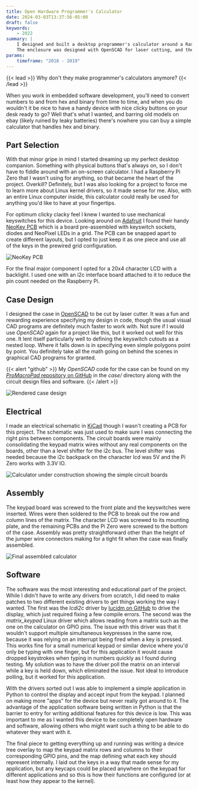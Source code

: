 ```yaml
---
title: Open Hardware Programmer's Calculator
date: 2024-03-03T13:37:56-05:00
draft: false
keywords:
    - 2022
summary: | 
    I designed and built a desktop programmer's calculator around a Raspberry Pi Zero, a mechanical keyboard matrix, and a character LCD.
    The enclosure was designed with OpenSCAD for laser cutting, and the software was written in Python calling into patched Linux drivers.
params:
    timeframe: "2018 - 2019"
---
```


{{< lead >}}
Why don't they make programmer's calculators anymore?
{{< /lead >}}

When you work in embedded software development, you'll need to convert numbers to and from hex and binary from time to time,
and when you do wouldn't it be nice to have a handy device with nice clicky buttons on your desk ready to go? Well that's what
I wanted, and barring old models on ebay (likely ruined by leaky batteries) there's nowhere you can buy a simple calculator 
that handles hex and binary.

## Part Selection

With that minor gripe in mind I started dreaming up my perfect desktop companion. Something with physical buttons that's always
on, so I don't have to fiddle around with an on-screen calculator. I had a Raspberry Pi Zero that I wasn't using for anything,
so that became the heart of the project. Overkill? Definitely, but I was also looking for a project to force me to learn more
about Linux kernel drivers, so it made sense for me. Also, with an entire Linux computer inside, this calculator could really be
used for anything you'd like to have at your fingertips.

For optimum clicky clacky feel I knew I wanted to use mechanical keyswitches for this device. Looking around on [Adafruit](https://www.adafruit.com/)
I found their handy [NeoKey PCB](https://www.adafruit.com/product/5157) which is a board pre-assembled with keyswitch sockets, diodes
and NeoPixel LEDs in a grid. The PCB can be snapped apart to create different layouts, but I opted to just keep it as one piece and
use all of the keys in the prewired grid configuration.

![NeoKey PCB](adafruit_products_NKOSA_back.jpg "Adafruit NeoKey PCB (photo credit [Kattni Rembor](https://learn.adafruit.com/u/kattni) used under [Attribution-ShareAlike Creative Commons](https://creativecommons.org/licenses/by-sa/3.0/))")

For the final major component I opted for a 20x4 character LCD with a backlight. I used one with an i2c interface board attached to it
to reduce the pin count needed on the Raspberry Pi.

## Case Design

I designed the case in [OpenSCAD](https://openscad.org/) to be cut by laser cutter. It was a fun and rewarding experience specifying
my design in code, though the usual visual CAD programs are definitely much faster to work with. Not sure if I would use *OpenSCAD*
again for a project like this, but it worked out well for this one. It lent itself particularly well to defining the keyswitch cutouts
as a nested loop. Where it falls down is in specifying even simple polygons point by point. You definitely take all the math going on
behind the scenes in graphical CAD programs for granted. 

{{< alert "github" >}}
My *OpenSCAD* code for the case can be found on my [*ProMacroPad* repository on GitHub](https://github.com/GandalfDG/ProMacroPad/) in the *case/* directory along with the circuit design files and software.
{{< /alert >}}

![Rendered case design](case_render.png "A render of the final case output from OpenSCAD")

## Electrical

I made an electrical schematic in [KiCad](https://www.kicad.org/) though I wasn't creating a PCB for this project. The schematic was just
used to make sure I was connecting the right pins between components. The circuit boards were mainly consolidating the keypad matrix wires
without any real components on the boards, other than a level shifter for the i2c bus. The level shifter was needed because the i2c backpack
on the character lcd was 5V and the Pi Zero works with 3.3V IO.

![Calculator under construction showing the simple circuit boards](calc_part_assembled.jpg "Calculator under construction showing the simple circuit boards")

## Assembly

The keypad board was screwed to the front plate and the keyswitches were inserted. Wires were then soldered to the PCB to break out the row
and column lines of the matrix. The character LCD was screwed to its mounting plate, and the remaining PCBs and the Pi Zero were screwed to the bottom of the case. Assembly was pretty straightforward other than the height of the jumper wire connectors making for a tight fit when
the case was finally assembled.

![Final assembled calculator](assembled.jpg "The final assembled calculator")

## Software

The software was the most interesting and educational part of the project. While I didn't have to write any drivers from scratch, I did need
to make patches to two different existing drivers to get things working the way I wanted. The first was the *lcdi2c* driver by 
[lucidm on GitHub](https://github.com/lucidm/lcdi2c) to drive the display, which just required fixing a few compile errors. The second was
the *matrix_keypad* Linux driver which allows reading from a matrix such as the one on the calculator on GPIO pins. The issue with this
driver was that it wouldn't support multiple simultaneous keypresses in the same row, because it was relying on an interrupt being fired
when a key is pressed. This works fine for a small numerical keypad or similar device where you'd only be typing with one finger, but for
this application it would cause dropped keystrokes when typing in numbers quickly as I found during testing. My solution was to have the 
driver poll the matrix on an interval while a key is held down, which eliminated the issue. Not ideal to introduce polling, but it worked
for this application.  

With the drivers sorted out I was able to implement a simple application in Python to control the display and accept input from the keypad.
I planned on making more "apps" for the device but never really got around to it. The advantage of the application software being written
in Python is that the barrier to entry for writing additional features for this device is low. This was important to me as I wanted this
device to be completely open hardware and software, allowing others who might want such a thing to be able to do whatever they want with it.

The final piece to getting everything up and running was writing a device tree overlay to map the keypad matrix rows and columns to their
corresponding GPIO pins, and the map defining what each key should represent internally. I laid out the keys in a way that made sense for
my application, but any keycaps could be placed anywhere on the keypad for different applications and so this is how their functions are
configured (or at least how they appear to the kernel).